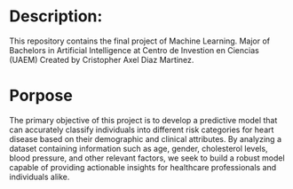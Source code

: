 # Description:
This repository contains the final project of Machine Learning. Major of Bachelors in Artificial Intelligence at Centro de Investion en Ciencias (UAEM)
Created by Cristopher Axel Diaz Martinez.

# Porpose

The primary objective of this project is to develop a predictive model that can accurately classify individuals into different risk categories for heart disease based on their demographic and clinical attributes. By analyzing a dataset containing information such as age, gender, cholesterol levels,
blood pressure, and other relevant factors, we seek to build a robust model capable of providing actionable insights for healthcare professionals and individuals alike.
